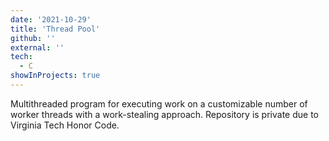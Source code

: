 ```yaml
---
date: '2021-10-29'
title: 'Thread Pool'
github: ''
external: ''
tech:
  - C
showInProjects: true
---
```


Multithreaded program for executing work on a customizable number of worker threads with a work-stealing approach. Repository is private due to Virginia Tech Honor Code.
